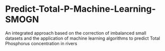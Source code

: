 # Predict-Total-P-Machine-Learning-SMOGN
An integrated approach based on the correction of imbalanced small datasets and the application of machine learning algorithms to predict Total Phosphorus concentration in rivers
